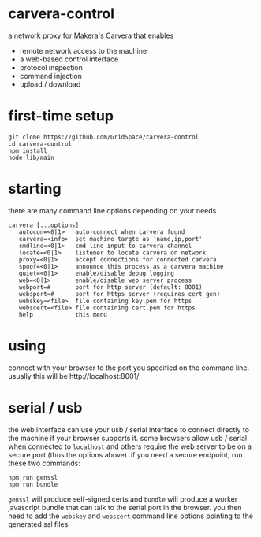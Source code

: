 # carvera-control

a network proxy for Makera's Carvera that enables

* remote network access to the machine
* a web-based control interface
* protocol inspection
* command injection
* upload / download

# first-time setup

```
git clone https://github.com/GridSpace/carvera-control
cd carvera-control
npm install
node lib/main
```

# starting

there are many command line options depending on your needs

```
carvera [...options]
   autocon=<0|1>   auto-connect when carvera found
   carvera=<info>  set machine targte as 'name,ip,port'
   cmdline=<0|1>   cmd-line input to carvera channel
   locate=<0|1>    listener to locate carvera on network
   proxy=<0|1>     accept connections for connected carvera
   spoof=<0|1>     announce this process as a carvera machine
   quiet=<0|1>     enable/disable debug logging
   web=<0|1>       enable/disable web server process
   webport=#       port for http server (default: 8001)
   websport=#      port for https server (requires cert gen)
   webskey=<file>  file containing key.pem for https
   webscert=<file> file containing cert.pem for https
   help            this menu
```

# using

connect with your browser to the port you specified on the command line.
usually this will be http://localhost:8001/

# serial / usb

the web interface can use your usb / serial interface to connect directly
to the machine if your browser supports it. some browsers allow usb / serial
when connected to `localhost` and others require the web server to be on a
secure port (thus the options above). if you need a secure endpoint, run
these two commands:

```
npm run genssl
npm run bundle
```

`genssl` will produce self-signed certs and `bundle` will produce a worker
javascript bundle that can talk to the serial port in the browser. you then
need to add the `webskey` and `webscert` command line options pointing to
the generated ssl files.
